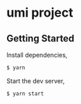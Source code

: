 # umi project

## Getting Started

Install dependencies,

```bash
$ yarn
```

Start the dev server,

```bash
$ yarn start
```

